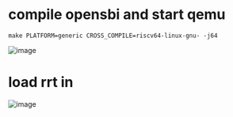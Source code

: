 # compile opensbi and start qemu
 ```
 make PLATFORM=generic CROSS_COMPILE=riscv64-linux-gnu- -j64
 ```
 ![image](https://github.com/magnate3/openamp_riscv/blob/main/pic/opensbi_start.png)
 
 # load  rrt in    
 ![image](https://github.com/magnate3/openamp_riscv/blob/main/pic/opensbi_load.png)
 
 
